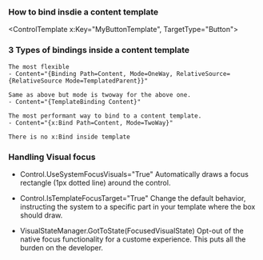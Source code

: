 ### How to bind insdie a content template


<ControlTemplate x:Key="MyButtonTemplate", TargetType="Button">
    <Grid Width="{TemplateBinding Width}" Height="{TemplateBinding Height}">
        <!-- Visual states -->
        <ContentPresenter Content="{TemplateBinding Content}"
        ContentTemplate="{TemplateBinding ContentTemplate}"
        ContentTransitions="{TemplateBinding ContentTransitions}"/>
    </Grid>
</ControlTemplate>

### 3 Types of bindings inside a content template
```
The most flexible
- Content="{Binding Path=Content, Mode=OneWay, RelativeSource={RelativeSource Mode=TemplatedParent}}"

Same as above but mode is twoway for the above one.
- Content="{TemplateBinding Content}"

The most performant way to bind to a content template.
- Content="{x:Bind Path=Content, Mode=TwoWay}"

There is no x:Bind inside template
```

### Handling Visual focus

- Control.UseSystemFocusVisuals="True"
Automatically draws a focus rectangle (1px dotted line) around the control.

- Control.IsTemplateFocusTarget="True"
Change the default behavior, instructing the system to a specific
part in your template where the box should draw.

- VisualStateManager.GotToState(FocusedVisualState)
Opt-out of the native focus functionality for a custome experience.
This puts all the burden on the developer.
